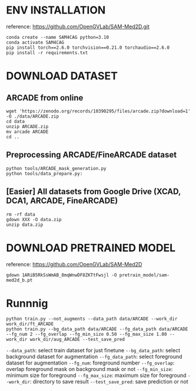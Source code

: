 # ENV INSTALLATION
reference: https://github.com/OpenGVLab/SAM-Med2D.git

```
conda create --name SAM4CAG python=3.10 
conda activate SAM4CAG
pip install torch==2.6.0 torchvision==0.21.0 torchaudio==2.6.0
pip install -r requirements.txt
```

# DOWNLOAD DATASET
## ARCADE from online
```
wget 'https://zenodo.org/records/10390295/files/arcade.zip?download=1' -O ./data/ARCADE.zip
cd data
unzip ARCADE.zip
mv arcade ARCADE
cd ..
```

## Preprocessing ARCADE/FineARCADE dataset
```
python tools/ARCADE_mask_generation.py
python tools/data_prepare.py:
```

## [Easier] All datasets from Google Drive (XCAD, DCA1, ARCADE, FineARCADE)
```
rm -rf data
gdown XXX -O data.zip
unzip data.zip
```

# DOWNLOAD PRETRAINED MODEL
reference: https://github.com/OpenGVLab/SAM-Med2D
```
gdown 1ARiB5RkSsWmAB_8mqWnwDF8ZKTtFwsjl -O pretrain_model/sam-med2d_b.pt
```

# Runnnig
```
python train.py --not_augments --data_path data/ARCADE --work_dir work_dir/ft_ARCADE
python train.py --bg_data_path data/ARCADE --fg_data_path data/ARCADE --fg_num 2 --fg_overlap --fg_min_size 0.50 --fg_max_size 1.00 --work_dir work_dir/aug_ARCADE --test_save_pred
```
`--data_path`: select train dataset for just finetune
`--bg_data_path`: select background dataset for augmentation
`--fg_data_path`: select foreground dataset for augmentation
`--fg_num`: foreground number
`--fg_overlap`: overlap foreground mask on background mask or not
`--fg_min_size`: minimum size for foreground
`--fg_max_size`: maximum size for foreground
`--work_dir`: directory to save result
`--test_save_pred`: save prediction or not